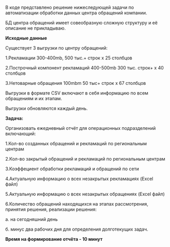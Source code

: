 В коде представлено решение нижеследующей задачи по автоматизации обработки данных центра обращений компании.

БД центра обращений имеет совеобразную сложную структуру и её описание не прикладываю.

**Исходные данные**

Существует 3 выгрузки по центру обращений:

1.Рекламации 300-400mb, 500 тыс.+ строк x 25 столбцов

2.Построчный компонент рекламаций 400-500mb 300 тыс. строк+ x 40 столбцов

3.Нетоварные обращения 100mbm 50 тыс+ строк x 67 столбцов 

Выгрузки в формате CSV включают в себя информацию по всем обращениям и их этапам.

Выгрузки обновляются каждый день.

**Задача:**

Организовать ежедневный отчёт для операционных подразделений включающий:

1.Кол-во созданных обращений и рекламаций по региональным центрам

2.Кол-во закрытый обращений и рекламаций по региональным центрам

3.Коэффециент обработки рекламаций и обращений по сети

4.Актуальную информацию о всех незакрытых рекламациях (Excel файл)

5.Актуальную информацию о всех незакрытых обращениях (Excel файл)

6.Количество обращений находящихся на этапах рассмотрения, принятия решения, реализации решения:

а. на сегодняшний день

б. минус два рабочих дня для определения долготекущих задач.

**Время на формирование отчёта - 10 минут**

